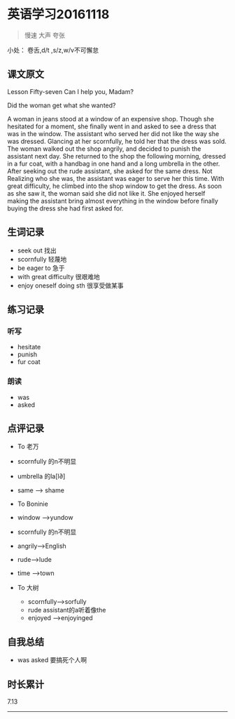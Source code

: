# 英语学习20161118

> 慢速 大声 夸张

小处： 卷舌,d/t ,s/z,w/v不可懈怠

## 课文原文

Lesson Fifty-seven  Can I help you, Madam?

Did the woman get what she wanted?

A woman in jeans stood at a window of an expensive shop.
Though she hesitated for a moment, she finally went in and asked to see a dress that  was in the window.
The assistant who served her did not like the way she was dressed.
Glancing at her scornfully, he told her that the dress was sold.
The woman walked out the shop angrily, and decided to punish the assistant next day.
She returned to the shop the following morning, dressed in a fur coat, with a handbag in one hand and a long  umbrella in the other.
After seeking out the rude assistant, she asked for the same dress.
Not Realizing who she was, the assistant was eager to serve her this time.
With great difficulty, he climbed into the shop window to get the dress.
As soon as she saw it, the woman said she did not like it.
She enjoyed herself making the assistant bring almost everything in the window before finally buying the dress she had first asked for.

## 生词记录
* seek out 找出
* scornfully 轻蔑地
* be eager to 急于
* with great difficulty 很艰难地
* enjoy oneself doing sth  很享受做某事

## 练习记录

### 听写
* hesitate
* punish
* fur coat

### 朗读
* was
* asked

## 点评记录

* To 老万
 * scornfully 的n不明显
 * umbrella 的la[l∂] 
 * same --> shame

* To Boninie
 * window -->yundow
 * scornfully 的n不明显
 * angrily-->English
 * rude-->lude
 * time -->town 

* To 大树
  * scornfully-->sorfully
  * rude assistant的a听着像the
  * enjoyed -->enjoyinged 

## 自我总结
* was asked 要搞死个人啊

## 时长累计

7.13

---
